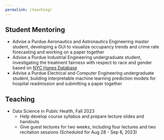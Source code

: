 ```yaml
---
permalink: /teaching/
---
```

## Student Mentoring
- Advise a Purdue Aeronautics and Astronautics Engineering master student, developing a GUI to visualize occupancy trends and crime rate forecasting and working on a paper together
- Advise a Purdue Industrial Engineering undergraduate student, investigating the treatment fairness with respect to race and gender based on [NYC Hanes Database](https://www.nyc.gov/site/doh/data/data-sets/nyc-hanes-info.page)
- Advise a Purdue Electrical and Computer Engineering undergraduate student, building interpretable machine learning prediction models for hospital readmission and submitting a paper together

## Teaching
- Data Science in Public Health, Fall 2023
	- Help develop course syllabus and prepare lecture slides and handouts
	- Give guest lectures for two weeks, including four lectures and two recitation sessions (Scheduled for Aug 28 - Sep 8, 2023)
